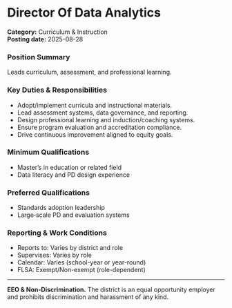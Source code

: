 # Director Of Data Analytics

**Category:** Curriculum & Instruction  
**Posting date:** 2025-08-28

### Position Summary

Leads curriculum, assessment, and professional learning.

### Key Duties & Responsibilities
- Adopt/implement curricula and instructional materials.
- Lead assessment systems, data governance, and reporting.
- Design professional learning and induction/coaching systems.
- Ensure program evaluation and accreditation compliance.
- Drive continuous improvement aligned to equity goals.

### Minimum Qualifications
- Master’s in education or related field
- Data literacy and PD design experience

### Preferred Qualifications
- Standards adoption leadership
- Large‑scale PD and evaluation systems

### Reporting & Work Conditions
- Reports to: Varies by district and role
- Supervises: Varies by role
- Calendar: Varies (school-year or year-round)
- FLSA: Exempt/Non-exempt (role-dependent)

---
**EEO & Non-Discrimination.** The district is an equal opportunity employer and prohibits discrimination and harassment of any kind.
